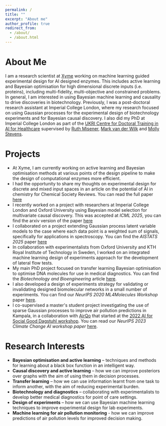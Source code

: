 ```yaml
---
permalink: /
title: ""
excerpt: "About me"
author_profile: true
redirect_from: 
  - /about/
  - /about.html
---
```


About Me
======
I am a research scientist at [Xyme](https://www.xyme.ai/) working on machine learning guided experimental design for AI designed enzymes. This includes active learning and Bayesian optimisation for high dimensional discrete inputs (i.e. proteins), including multi-fidelity, multi-objective and constrained problems. In general, I am interested in using Bayesian machine learning and causality to drive discoveries in biotechnology. Previously, I was a post-doctoral research assistant at Imperial College London, where my research focused on using Gaussian processes for the experimental design of biotechnology experiments and for Bayesian causal discovery. I also did my PhD at Imperial College London as part of the [UKRI Centre for Doctoral Training in AI for Healthcare](https://ai4health.io/) supervised by [Ruth Misener](https://www.imperial.ac.uk/people/r.misener), [Mark van der Wilk](https://mvdw.uk/) and [Molly Stevens](https://www.stevensgroup.org/).  

Projects
======
- At Xyme, I am currently working on active learning and Bayesian optimisation methods at various points of the design pipeline to make the design of computational enzymes more efficient.
- I had the opportunity to share my thoughts on experimental design for discrete and mixed input spaces in an article on the potential of AI in chemistry for Chemical Society Reviews. You can read the full paper [here](https://pubs.rsc.org/en/content/articlelanding/2025/cs/d5cs00146c)
- I recently worked on a project with researchers at Imperial College London and Oxford University using Bayesian model selection for multivariate causal discovery. This was accepted at _ICML 2025_, you can find the arxiv version of the paper [here](https://arxiv.org/abs/2411.10154)
- I collaborated on a project extending Gaussian process latent variable models to the case where each data point is a weighted sum of signals, specifically for applications in spectroscopy. You can find the _AISTATS 2025_ paper [here](https://arxiv.org/abs/2402.09122)
- In collaboration with experimentalists from Oxford University and KTH Royal Institute of Technology in Sweden, I worked on an integrated machine learning design of experiments approach for the development of lateral flow tests.
- My main PhD project focused on transfer learning Bayesian optimisation to optimise DNA molecules for use in medical diagnostics. You can find the _Biotechnology and Bioengineering_ article [here](http://doi.org/10.1002/bit.28854).
- I also developed a design of experiments strategy for validating or invalidating designed biomolecular networks in a small number of experiments. You can find our _NeurIPS 2020 ML4Molecules Workshop_ paper [here](https://arxiv.org/abs/2011.10575).  
- I co-supervised a master's student project investigating the use of sparse Gaussian processes to improve air pollution predictions in Kampala, in a collaboration with [AirQo](https://www.airqo.net/) that started at the [2022 AI for Social Good Dagstuhl workshop](https://ai4sg-dagstuhl.github.io/). You can read our _NeurIPS 2023 Climate Change AI workshop paper_ [here](https://arxiv.org/abs/2311.16625).  


Research Interests
======

- **Bayesian optimisation and active learning** – techniques and methods for learning about a black box function in an intelligent way.
- **Causal discovery and active learning** – how we can improve posteriors over graphs with the aim of using them in decision processes.
- **Transfer learning** – how we can use information learnt from one task to inform another, with the aim of reducing experimental burden.  
- **Biotechnology and diagnostics**  – collaborating with experimentalists to develop better medical diagnostics for point of care settings.
- **Design of experiments** – how we can use Bayesian machine learning techniques to improve experimental design for lab experiments.  
- **Machine learning for air pollution monitoring** - how we can improve predictions of air pollution levels for improved decision making.

